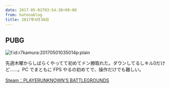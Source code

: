 ```yaml
---
date: 2017-05-01T03:54:38+09:00
from: hatenablog
title: 2017年4月30日
---
```


<h2>PUBG</h2>

<p><span itemscope itemtype="http://schema.org/Photograph"><img src="https://cdn-ak.f.st-hatena.com/images/fotolife/r/r7kamura/20170501/20170501035014.png" alt="f:id:r7kamura:20170501035014p:plain" title="f:id:r7kamura:20170501035014p:plain" class="hatena-fotolife" itemprop="image"></span></p>

<p>先週木曜からしばらくやってて初めてドン勝取れた。ダウンしてるしキル0だけど……。PC でまともに FPS やるの初めてで、操作だけでも難しい。</p>

<p><a href="http://store.steampowered.com/app/578080/PLAYERUNKNOWNS_BATTLEGROUNDS/">Steam：PLAYERUNKNOWN’S BATTLEGROUNDS</a></p>

